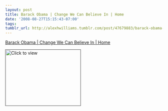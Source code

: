 ```yaml
---
layout: post
title: Barack Obama | Change We Can Believe In | Home
date: '2008-08-27T15:15:43-07:00'
tags: 
tumblr_url: http://alexhwilliams.tumblr.com/post/47679883/barack-obama-change-we-can-believe-in-home
---
```

<a href="https://www.iterasi.net/OpenViewer.aspx?sqrlitid=925wCeonx0iWIThxrtZSZg">Barack Obama | Change We Can Believe In | Home</a><br/><p><a href="https://www.iterasi.net/OpenViewer.aspx?sqrlitid=925wCeonx0iWIThxrtZSZg" target="_blank"> <img src="http://AssetHost01a.iterasi.net/ec2eb670e447/94d5ad32ba6b/ff6f9e86baa1/13e66bdec69f/63a342a1-7142-46f2-8ae1-15b1c9dcc3d8/thumbnail.jpg???20080827221527???aaQYhrVBg4KDjARB34BWUs+M463P99PS8Wu2n4ZnxXpAxZCH7N6RjUfMThLHbYfq+ul0nvPV23HPqLtIHUL5bDwslLQCMO4Tr+SqEnhwbLVkZG+sg9rar2htDeiIEElXKwGa5bmO7hkjZS0m98pyVY1jE3+DdG5r1k6bwCusPzY=" width="240" height="180" style="border:solid 1px #666" alt="Click to view"/></a></p>
